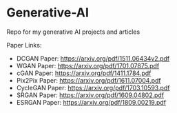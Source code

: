 # Generative-AI
Repo for my generative AI projects and articles

Paper Links:
* DCGAN Paper: https://arxiv.org/pdf/1511.06434v2.pdf
* WGAN Paper: https://arxiv.org/pdf/1701.07875.pdf
* cGAN Paper: https://arxiv.org/pdf/1411.1784.pdf
* Pix2Pix Paper: https://arxiv.org/pdf/1611.07004.pdf
* CycleGAN Paper: https://arxiv.org/pdf/1703.10593.pdf
* SRGAN Paper: https://arxiv.org/pdf/1609.04802.pdf
* ESRGAN Paper: https://arxiv.org/pdf/1809.00219.pdf
